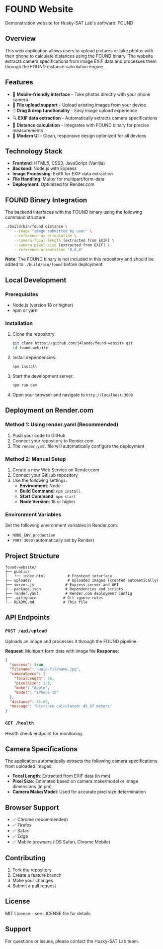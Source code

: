 # FOUND Website
Demonstration website for Husky-SAT Lab's software: FOUND

## Overview
This web application allows users to upload pictures or take photos with their phone to calculate distances using the FOUND binary. The website extracts camera specifications from image EXIF data and processes them through the FOUND distance calculation engine.

## Features
- 📱 **Mobile-friendly interface** - Take photos directly with your phone camera
- 📁 **File upload support** - Upload existing images from your device
- 🖱️ **Drag & drop functionality** - Easy image upload experience
- 🔍 **EXIF data extraction** - Automatically extracts camera specifications
- 📏 **Distance calculation** - Integrates with FOUND binary for precise measurements
- 🎨 **Modern UI** - Clean, responsive design optimized for all devices

## Technology Stack
- **Frontend**: HTML5, CSS3, JavaScript (Vanilla)
- **Backend**: Node.js with Express
- **Image Processing**: ExifR for EXIF data extraction
- **File Handling**: Multer for multipart/form-data
- **Deployment**: Optimized for Render.com

## FOUND Binary Integration
The backend interfaces with the FOUND binary using the following command structure:

```bash
./build/bin/found distance \
    --image "image submitted by user" \
    --reference-as-orientation \
    --camera-focal-length [extracted from EXIF] \
    --camera-pixel-size [extracted from EXIF] \
    --reference-orientation "0,0,0"
```

**Note**: The FOUND binary is not included in this repository and should be added to `./build/bin/found` before deployment.

## Local Development

### Prerequisites
- Node.js (version 18 or higher)
- npm or yarn

### Installation
1. Clone the repository:
   ```bash
   git clone https://github.com/j4lando/found-website.git
   cd found-website
   ```

2. Install dependencies:
   ```bash
   npm install
   ```

3. Start the development server:
   ```bash
   npm run dev
   ```

4. Open your browser and navigate to `http://localhost:3000`

## Deployment on Render.com

### Method 1: Using render.yaml (Recommended)
1. Push your code to GitHub
2. Connect your repository to Render.com
3. The `render.yaml` file will automatically configure the deployment

### Method 2: Manual Setup
1. Create a new Web Service on Render.com
2. Connect your GitHub repository
3. Use the following settings:
   - **Environment**: Node
   - **Build Command**: `npm install`
   - **Start Command**: `npm start`
   - **Node Version**: 18 or higher

### Environment Variables
Set the following environment variables in Render.com:
- `NODE_ENV`: `production`
- `PORT`: `3000` (automatically set by Render)

## Project Structure
```
found-website/
├── public/
│   └── index.html          # Frontend interface
├── uploads/                # Uploaded images (created automatically)
├── server.js              # Express server and API
├── package.json           # Dependencies and scripts
├── render.yaml            # Render.com deployment config
├── .gitignore            # Git ignore rules
└── README.md             # This file
```

## API Endpoints

### `POST /api/upload`
Uploads an image and processes it through the FOUND pipeline.

**Request**: Multipart form data with image file
**Response**: 
```json
{
  "success": true,
  "filename": "uuid-filename.jpg",
  "cameraSpecs": {
    "focalLength": 26,
    "pixelSize": 1.8,
    "make": "Apple",
    "model": "iPhone 15"
  },
  "distance": 45.67,
  "message": "Distance calculated: 45.67 meters"
}
```

### `GET /health`
Health check endpoint for monitoring.

## Camera Specifications
The application automatically extracts the following camera specifications from uploaded images:
- **Focal Length**: Extracted from EXIF data (in mm)
- **Pixel Size**: Estimated based on camera make/model or image dimensions (in μm)
- **Camera Make/Model**: Used for accurate pixel size determination

## Browser Support
- ✅ Chrome (recommended)
- ✅ Firefox
- ✅ Safari
- ✅ Edge
- ✅ Mobile browsers (iOS Safari, Chrome Mobile)

## Contributing
1. Fork the repository
2. Create a feature branch
3. Make your changes
4. Submit a pull request

## License
MIT License - see LICENSE file for details

## Support
For questions or issues, please contact the Husky-SAT Lab team. 


